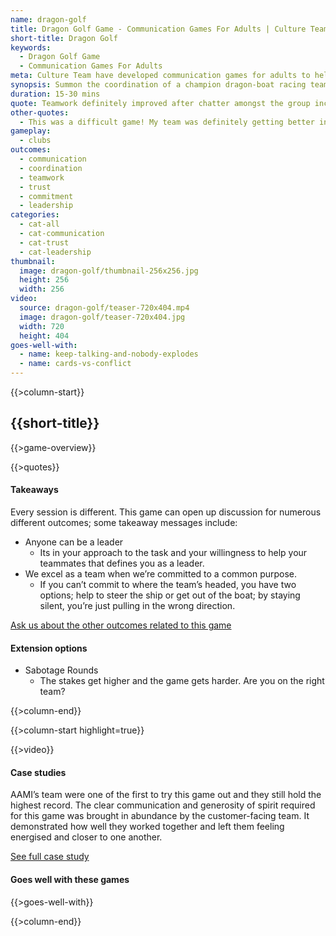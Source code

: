 ```yaml
---
name: dragon-golf
title: Dragon Golf Game - Communication Games For Adults | Culture Team
short-title: Dragon Golf
keywords:
  - Dragon Golf Game
  - Communication Games For Adults
meta: Culture Team have developed communication games for adults to help ignite workplace team culture. Try our chaotic mini-golf game Dragon Golf today!
synopsis: Summon the coordination of a champion dragon-boat racing team in this chaotic mini-golf game!
duration: 15-30 mins
quote: Teamwork definitely improved after chatter amongst the group increased.
other-quotes:
  - This was a difficult game! My team was definitely getting better in the second half.
gameplay: 
  - clubs
outcomes:
  - communication
  - coordination
  - teamwork
  - trust
  - commitment
  - leadership
categories:
  - cat-all
  - cat-communication
  - cat-trust
  - cat-leadership
thumbnail: 
  image: dragon-golf/thumbnail-256x256.jpg
  height: 256
  width: 256
video:
  source: dragon-golf/teaser-720x404.mp4
  image: dragon-golf/teaser-720x404.jpg
  width: 720
  height: 404
goes-well-with:
  - name: keep-talking-and-nobody-explodes
  - name: cards-vs-conflict
---
```

{{>column-start}}

## {{short-title}}

{{>game-overview}}

{{>quotes}}

#### Takeaways

Every session is different. This game can open up discussion for numerous different outcomes; some takeaway messages include:
* Anyone can be a leader
  * Its in your approach to the task and your willingness to help your teammates that defines you as a leader.
* We excel as a team when we’re committed to a common purpose. 
  * If you can’t commit to where the team’s headed, you have two options; help to steer the ship or get out of the boat; by staying silent, you’re just pulling in the wrong direction.

[Ask us about the other outcomes related to this game](#)

#### Extension options
* Sabotage Rounds
  * The stakes get higher and the game gets harder. Are you on the right team?

{{>column-end}}

{{>column-start highlight=true}}

{{>video}}

#### Case studies

AAMI’s team were one of the first to try this game out and they still hold the highest record. The clear communication and generosity of spirit required for this game was brought in abundance by the customer-facing team. It demonstrated how well they worked together and left them feeling energised and closer to one another. 

[See full case study](#)

#### Goes well with these games

{{>goes-well-with}}

{{>column-end}}

